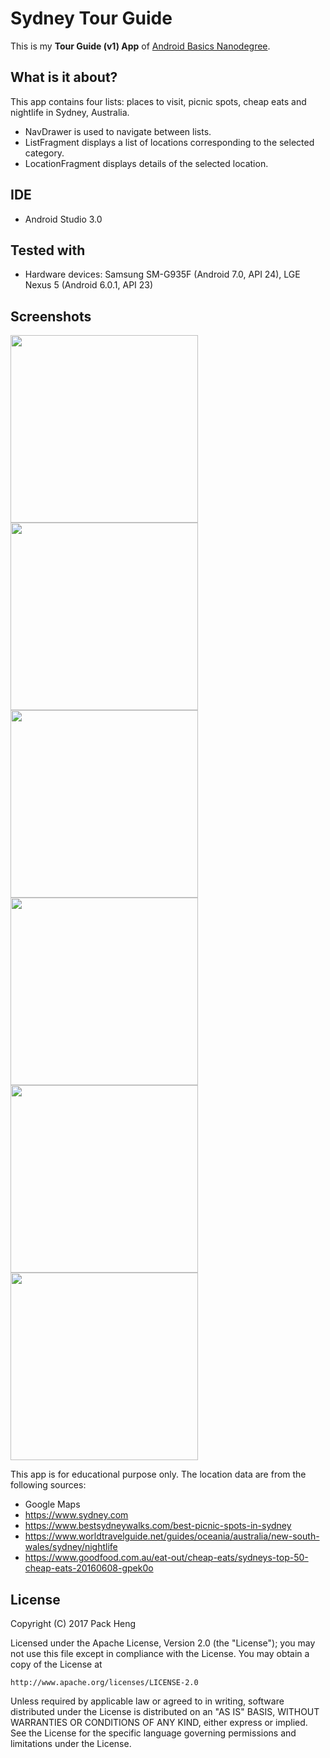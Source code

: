 # Sydney Tour Guide
This is my **Tour Guide (v1) App** of [Android Basics Nanodegree](https://www.udacity.com/course/android-basics-nanodegree-by-google--nd803).

## What is it about?
This app contains four lists: places to visit, picnic spots, cheap eats and nightlife in Sydney, Australia.
* NavDrawer is used to navigate between lists.
* ListFragment displays a list of locations corresponding to the selected category.
* LocationFragment displays details of the selected location.

## IDE
* Android Studio 3.0

## Tested with
* Hardware devices: Samsung SM-G935F (Android 7.0, API 24), LGE Nexus 5 (Android 6.0.1, API 23)


## Screenshots
<img src="https://raw.githubusercontent.com/PackHg/Udacity-ABND-SydneyTour/master/screenshots/screen01.png" width="300"> <img src="https://raw.githubusercontent.com/PackHg/Udacity-ABND-SydneyTour/master/screenshots/screen02.png" width="300">
<img src="https://raw.githubusercontent.com/PackHg/Udacity-ABND-SydneyTour/master/screenshots/screen03.png" width="300"> <img src="https://raw.githubusercontent.com/PackHg/Udacity-ABND-SydneyTour/master/screenshots/screen04.png" width="300">
<img src="https://raw.githubusercontent.com/PackHg/Udacity-ABND-SydneyTour/master/screenshots/screen05.png" width="300"> <img src="https://raw.githubusercontent.com/PackHg/Udacity-ABND-SydneyTour/master/screenshots/screen06.png" width="300">


This app is for educational purpose only. The location data are from the following sources:
* Google Maps
* https://www.sydney.com
* https://www.bestsydneywalks.com/best-picnic-spots-in-sydney
* https://www.worldtravelguide.net/guides/oceania/australia/new-south-wales/sydney/nightlife
* https://www.goodfood.com.au/eat-out/cheap-eats/sydneys-top-50-cheap-eats-20160608-gpek0o


## License
Copyright (C) 2017 Pack Heng

Licensed under the Apache License, Version 2.0 (the "License");
you may not use this file except in compliance with the License.
You may obtain a copy of the License at

    http://www.apache.org/licenses/LICENSE-2.0

Unless required by applicable law or agreed to in writing, software
distributed under the License is distributed on an "AS IS" BASIS,
WITHOUT WARRANTIES OR CONDITIONS OF ANY KIND, either express or implied.
See the License for the specific language governing permissions and
limitations under the License.
